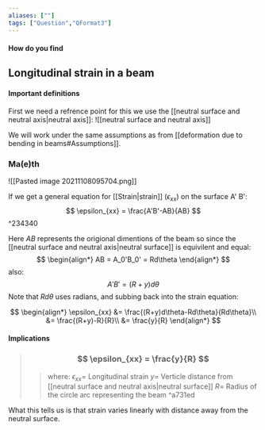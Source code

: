 ```yaml
---
aliases: [""]
tags: ["Question","QFormat3"]
---
```


#### How do you find
## Longitudinal strain in a beam
#### Important definitions
First we need a refrence point for this we use the [[neutral surface and neutral axis|neutral axis]]:
![[neutral surface and neutral axis]]

We will work under the same assumptions as from [[deformation due to bending in beams#Assumptions]].

### Ma(e)th
![[Pasted image 20211108095704.png]]

If we get a general equation for [[Strain|strain]] ($\epsilon_{xx}$) on the surface A' B':
$$ \epsilon_{xx} = \frac{A'B'-AB}{AB} $$ ^234340

Here $AB$ represents the origional dimentions of the beam so since the [[neutral surface and neutral axis|neutral surface]] is equivilent and equal:
$$ \begin{align*}
AB = A_0'B_0' = Rd\theta
\end{align*} $$
also:
$$ A'B' = (R+y)d\theta $$
Note that $Rd\theta$ uses radians, and subbing back into the strain equation:

$$ \begin{align*}
\epsilon_{xx} &= \frac{(R+y)d\theta-Rd\theta}{Rd\theta}\\
&= \frac{(R+y)-R}{R}\\
&= \frac{y}{R}
\end{align*} $$

#### Implications
> ### $$ \epsilon_{xx} = \frac{y}{R} $$
>> where:
>> $\epsilon_{xx}=$ Longitudinal strain
>> $y=$ Verticle distance from [[neutral surface and neutral axis|neutral surface]]
>> $R=$ Radius of the circle arc representing the beam
^a731ed

What this tells us is that strain varies linearly with distance away from the neutral surface.

